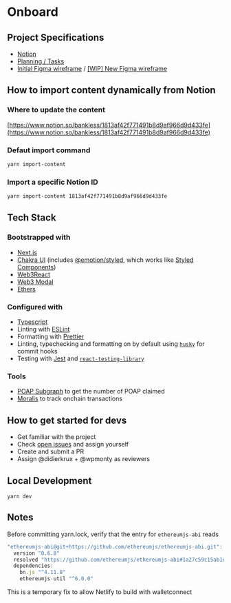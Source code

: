 # Onboard

## Project Specifications

- [Notion](https://www.notion.so/bankless/ONBOARD-c431218052c84cf598a6408aa464287b)
- [Planning / Tasks](https://www.notion.so/bankless/Onboard-planning-open-tasks-availability-405f670d58ee4aef8f10f8c8b46a329d)
- [Initial Figma wireframe](https://www.figma.com/file/ryapBbsKrI0Q77bKrMsNrQ/Onboard-MVP1?node-id=8%3A461) / [[WIP] New Figma wireframe](https://www.figma.com/file/FebGvlqhBqT5QO2iQ9mTUJ/Bankless-Onboarding?node-id=3%3A2)

## How to import content dynamically from Notion

### Where to update the content

[https://www.notion.so/bankless/1813af42f771491b8d9af966d9d433fe](https://www.notion.so/bankless/1813af42f771491b8d9af966d9d433fe)

### Defaut import command

```bash
yarn import-content
```

### Import a specific Notion ID

```bash
yarn import-content 1813af42f771491b8d9af966d9d433fe
```

## Tech Stack

### Bootstrapped with

- [Next.js](https://nextjs.org/docs)
- [Chakra UI](https://chakra-ui.com/docs/getting-started) (includes [@emotion/styled](https://emotion.sh/docs/styled), which works like [Styled Components](https://styled-components.com/docs/basics))
- [Web3React](https://github.com/NoahZinsmeister/web3-react)
- [Web3 Modal](https://www.npmjs.com/package/web3modal)
- [Ethers](https://www.npmjs.com/package/ethers)

### Configured with

- [Typescript](https://www.typescriptlang.org/)
- Linting with [ESLint](https://eslint.org/)
- Formatting with [Prettier](https://prettier.io/)
- Linting, typechecking and formatting on by default using [`husky`](https://github.com/typicode/husky) for commit hooks
- Testing with [Jest](https://jestjs.io/) and [`react-testing-library`](https://testing-library.com/docs/react-testing-library/intro)

### Tools

- [POAP Subgraph](https://thegraph.com/legacy-explorer/subgraph/poap-xyz/poap-xdai) to get the number of POAP claimed
- [Moralis](https://docs.moralis.io/transactions-and-balances/realtime-transactions) to track onchain transactions

## How to get started for devs

- Get familiar with the project
- Check [open issues](https://github.com/BanklessDAO/onboard/issues) and assign yourself
- Create and submit a PR
- Assign @didierkrux + @wpmonty as reviewers

## Local Development

`yarn dev`

## Notes

Before committing yarn.lock, verify that the entry for `ethereumjs-abi` reads

```javascript
"ethereumjs-abi@git+https://github.com/ethereumjs/ethereumjs-abi.git":
  version "0.6.8"
  resolved "https://github.com/ethereumjs/ethereumjs-abi#1a27c59c15ab1e95ee8e5c4ed6ad814c49cc439e"
  dependencies:
    bn.js "^4.11.8"
    ethereumjs-util "^6.0.0"
```

This is a temporary fix to allow Netlify to build with walletconnect
